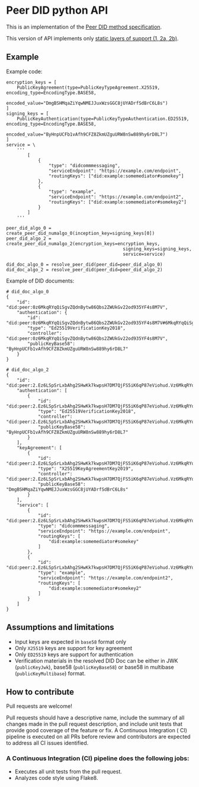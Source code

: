 # Peer DID python API

This is an implementation of the [Peer DID method specification](https://identity.foundation/peer-did-method-spec/).

This version of API implements
only [static layers of support (1, 2a, 2b)](https://identity.foundation/peer-did-method-spec/#layers-of-support).

## Example

Example code:

    encryption_keys = [
        PublicKeyAgreement(type=PublicKeyTypeAgreement.X25519, encoding_type=EncodingType.BASE58,
                           encoded_value="DmgBSHMqaZiYqwNMEJJuxWzsGGC8jUYADrfSdBrC6L8s")
    ]
    signing_keys = [
        PublicKeyAuthentication(type=PublicKeyTypeAuthentication.ED25519, encoding_type=EncodingType.BASE58,
                                encoded_value="ByHnpUCFb1vAfh9CFZ8ZkmUZguURW8nSw889hy6rD8L7")
    ]
    service = \
        '''
            [
                {
                    "type": "didcommmessaging",
                    "serviceEndpoint": "https://example.com/endpoint",
                    "routingKeys": ["did:example:somemediator#somekey"]
                },
                {
                    "type": "example",
                    "serviceEndpoint": "https://example.com/endpoint2",
                    "routingKeys": ["did:example:somemediator#somekey2"]
                }
            ]
        '''

    peer_did_algo_0 = create_peer_did_numalgo_0(inception_key=signing_keys[0])
    peer_did_algo_2 = create_peer_did_numalgo_2(encryption_keys=encryption_keys,
                                                signing_keys=signing_keys,
                                                service=service)

    did_doc_algo_0 = resolve_peer_did(peer_did=peer_did_algo_0)
    did_doc_algo_2 = resolve_peer_did(peer_did=peer_did_algo_2)

Example of DID documents:

    # did_doc_algo_0
    {
        "id": "did:peer:0z6MkqRYqQiSgvZQdnBytw86Qbs2ZWUkGv22od935YF4s8M7V",
        "authentication": {
            "id": "did:peer:0z6MkqRYqQiSgvZQdnBytw86Qbs2ZWUkGv22od935YF4s8M7V#6MkqRYqQiSgvZQdnBytw86Qbs2ZWUkGv22od935YF4s8M7V",
            "type": "Ed25519VerificationKey2018",
            "controller": "did:peer:0z6MkqRYqQiSgvZQdnBytw86Qbs2ZWUkGv22od935YF4s8M7V",
            "publicKeyBase58": "ByHnpUCFb1vAfh9CFZ8ZkmUZguURW8nSw889hy6rD8L7"
        }
    }

    # did_doc_algo_2
    {
        "id": "did:peer:2.Ez6LSpSrLxbAhg2SHwKk7kwpsH7DM7QjFS5iK6qP87eViohud.Vz6MkqRYqQiSgvZQdnBytw86Qbs2ZWUkGv22od935YF4s8M7V.SW3sidCI6ImRtIiwicyI6Imh0dHBzOi8vZXhhbXBsZS5jb20vZW5kcG9pbnQiLCJyIjpbImRpZDpleGFtcGxlOnNvbWVtZWRpYXRvciNzb21la2V5Il19LHsidCI6ImV4YW1wbGUiLCJzIjoiaHR0cHM6Ly9leGFtcGxlLmNvbS9lbmRwb2ludDIiLCJyIjpbImRpZDpleGFtcGxlOnNvbWVtZWRpYXRvciNzb21la2V5MiJdfV0=",
        "authentication": [
            {
                "id": "did:peer:2.Ez6LSpSrLxbAhg2SHwKk7kwpsH7DM7QjFS5iK6qP87eViohud.Vz6MkqRYqQiSgvZQdnBytw86Qbs2ZWUkGv22od935YF4s8M7V.SW3sidCI6ImRtIiwicyI6Imh0dHBzOi8vZXhhbXBsZS5jb20vZW5kcG9pbnQiLCJyIjpbImRpZDpleGFtcGxlOnNvbWVtZWRpYXRvciNzb21la2V5Il19LHsidCI6ImV4YW1wbGUiLCJzIjoiaHR0cHM6Ly9leGFtcGxlLmNvbS9lbmRwb2ludDIiLCJyIjpbImRpZDpleGFtcGxlOnNvbWVtZWRpYXRvciNzb21la2V5MiJdfV0=#6MkqRYqQiSgvZQdnBytw86Qbs2ZWUkGv22od935YF4s8M7V",
                "type": "Ed25519VerificationKey2018",
                "controller": "did:peer:2.Ez6LSpSrLxbAhg2SHwKk7kwpsH7DM7QjFS5iK6qP87eViohud.Vz6MkqRYqQiSgvZQdnBytw86Qbs2ZWUkGv22od935YF4s8M7V.SW3sidCI6ImRtIiwicyI6Imh0dHBzOi8vZXhhbXBsZS5jb20vZW5kcG9pbnQiLCJyIjpbImRpZDpleGFtcGxlOnNvbWVtZWRpYXRvciNzb21la2V5Il19LHsidCI6ImV4YW1wbGUiLCJzIjoiaHR0cHM6Ly9leGFtcGxlLmNvbS9lbmRwb2ludDIiLCJyIjpbImRpZDpleGFtcGxlOnNvbWVtZWRpYXRvciNzb21la2V5MiJdfV0=",
                "publicKeyBase58": "ByHnpUCFb1vAfh9CFZ8ZkmUZguURW8nSw889hy6rD8L7"
            }
        ],
        "keyAgreement": [
            {
                "id": "did:peer:2.Ez6LSpSrLxbAhg2SHwKk7kwpsH7DM7QjFS5iK6qP87eViohud.Vz6MkqRYqQiSgvZQdnBytw86Qbs2ZWUkGv22od935YF4s8M7V.SW3sidCI6ImRtIiwicyI6Imh0dHBzOi8vZXhhbXBsZS5jb20vZW5kcG9pbnQiLCJyIjpbImRpZDpleGFtcGxlOnNvbWVtZWRpYXRvciNzb21la2V5Il19LHsidCI6ImV4YW1wbGUiLCJzIjoiaHR0cHM6Ly9leGFtcGxlLmNvbS9lbmRwb2ludDIiLCJyIjpbImRpZDpleGFtcGxlOnNvbWVtZWRpYXRvciNzb21la2V5MiJdfV0=#6LSpSrLxbAhg2SHwKk7kwpsH7DM7QjFS5iK6qP87eViohud",
                "type": "X25519KeyAgreementKey2019",
                "controller": "did:peer:2.Ez6LSpSrLxbAhg2SHwKk7kwpsH7DM7QjFS5iK6qP87eViohud.Vz6MkqRYqQiSgvZQdnBytw86Qbs2ZWUkGv22od935YF4s8M7V.SW3sidCI6ImRtIiwicyI6Imh0dHBzOi8vZXhhbXBsZS5jb20vZW5kcG9pbnQiLCJyIjpbImRpZDpleGFtcGxlOnNvbWVtZWRpYXRvciNzb21la2V5Il19LHsidCI6ImV4YW1wbGUiLCJzIjoiaHR0cHM6Ly9leGFtcGxlLmNvbS9lbmRwb2ludDIiLCJyIjpbImRpZDpleGFtcGxlOnNvbWVtZWRpYXRvciNzb21la2V5MiJdfV0=",
                "publicKeyBase58": "DmgBSHMqaZiYqwNMEJJuxWzsGGC8jUYADrfSdBrC6L8s"
            }
        ],
        "service": [
            {
                "id": "did:peer:2.Ez6LSpSrLxbAhg2SHwKk7kwpsH7DM7QjFS5iK6qP87eViohud.Vz6MkqRYqQiSgvZQdnBytw86Qbs2ZWUkGv22od935YF4s8M7V.SW3sidCI6ImRtIiwicyI6Imh0dHBzOi8vZXhhbXBsZS5jb20vZW5kcG9pbnQiLCJyIjpbImRpZDpleGFtcGxlOnNvbWVtZWRpYXRvciNzb21la2V5Il19LHsidCI6ImV4YW1wbGUiLCJzIjoiaHR0cHM6Ly9leGFtcGxlLmNvbS9lbmRwb2ludDIiLCJyIjpbImRpZDpleGFtcGxlOnNvbWVtZWRpYXRvciNzb21la2V5MiJdfV0=#didcommmessaging",
                "type": "didcommmessaging",
                "serviceEndpoint": "https://example.com/endpoint",
                "routingKeys": [
                    "did:example:somemediator#somekey"
                ]
            },
            {
                "id": "did:peer:2.Ez6LSpSrLxbAhg2SHwKk7kwpsH7DM7QjFS5iK6qP87eViohud.Vz6MkqRYqQiSgvZQdnBytw86Qbs2ZWUkGv22od935YF4s8M7V.SW3sidCI6ImRtIiwicyI6Imh0dHBzOi8vZXhhbXBsZS5jb20vZW5kcG9pbnQiLCJyIjpbImRpZDpleGFtcGxlOnNvbWVtZWRpYXRvciNzb21la2V5Il19LHsidCI6ImV4YW1wbGUiLCJzIjoiaHR0cHM6Ly9leGFtcGxlLmNvbS9lbmRwb2ludDIiLCJyIjpbImRpZDpleGFtcGxlOnNvbWVtZWRpYXRvciNzb21la2V5MiJdfV0=#example",
                "type": "example",
                "serviceEndpoint": "https://example.com/endpoint2",
                "routingKeys": [
                    "did:example:somemediator#somekey2"
                ]
            }
        ]
    }

## Assumptions and limitations
- Input keys are expected in `base58` format only
- Only `X25519` keys are support for key agreement
- Only `ED25519` keys are support for authentication
- Verification materials in the resolved DID Doc can be either in JWK (`publicKeyJwk`), base58 (`publicKeyBase58`) or base58 in multibase (`publicKeyMultibase`) format. 


## How to contribute

Pull requests are welcome!

Pull requests should have a descriptive name, include the summary of all changes made in the pull
request description, and include unit tests that provide good coverage of the feature or fix. A Continuous Integration (
CI)
pipeline is executed on all PRs before review and contributors are expected to address all CI issues identified.

### A Continuous Integration (CI) pipeline does the following jobs:

- Executes all unit tests from the pull request.
- Analyzes code style using Flake8.

